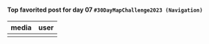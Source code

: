 #### Top favorited post for day 07 `#30DayMapChallenge2023 (Navigation)`
| media | user | 
|-------|------|
|  |  |